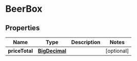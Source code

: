 # BeerBox

## Properties
Name | Type | Description | Notes
------------ | ------------- | ------------- | -------------
**priceTotal** | [**BigDecimal**](BigDecimal.md) |  |  [optional]
